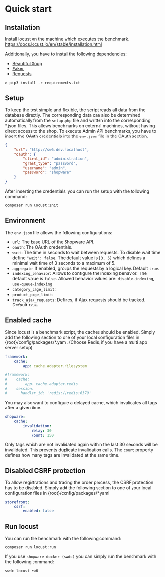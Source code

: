 # Quick start

## Installation

Install locust on the machine which executes the benchmark. https://docs.locust.io/en/stable/installation.html

Additionally, you have to install the following dependencies:
- [Beautiful Soup](hhttps://pypi.org/project/beautifulsoup4/)
- [Faker](https://faker.readthedocs.io/en/master/)
- [Requests](hhttps://pypi.org/project/requests/)

```shell
> pip3 install -r requirements.txt
```

## Setup

To keep the test simple and flexible, the script reads all data from the database directly.
The corresponding data can also be determined automatically from the `setup.php` file and written into the corresponding *.json files.
This allows benchmarks on external machines, without having direct access to the shop.
To execute Admin API benchmarks, you have to insert the OAuth credentials into the `env.json` file in the OAuth section.

```json
{
    "url": "http://sw6.dev.localhost",
    "oauth": {
        "client_id": "administration",
        "grant_type": "password",
        "username": "admin",
        "password": "shopware"
    }
}
```

After inserting the credentials, you can run the setup with the following command:
```shell
composer run locust:init
```

## Environment

The `env.json` file allows the following configurations:
- `url`: The base URL of the Shopware API.
- `oauth`: The OAuth credentials.
- `wait`: The time in seconds to wait between requests. To disable wait time define `"wait": false`. The default value is `[3, 5]` which defines a minimal wait time of 3 seconds to a maximum of 5.
- `aggregate`: If enabled, groups the requests by a logical key. Default `true`.
- `indexing_behavior`: Allows to configure the indexing behavior. The default value is `false`. Allowed behavior values are: `disable-indexing`, `use-queue-indexing`
- `category_page_limit`: 
- `product_page_limit`: 
- `track_ajax_requests`: Defines, if Ajax requests should be tracked. Default `true`.

## Enabled cache
Since locust is a benchmark script, the caches should be enabled.
Simply add the following section to one of your local configuration files in {root}/config/packages/*.yaml. 
(Choose Redis, if you have a multi app server setup)

```yaml
framework:
    cache:
        app: cache.adapter.filesystem

#framework:
#    cache:
#        app: cache.adapter.redis
#    session:
#      handler_id: 'redis://redis:6379'
```

You may also want to configure a delayed cache, which invalidates all tags after a given time.
```yaml
shopware:
    cache:
        invalidation:
            delay: 30
            count: 150
```
Only tags which are not invalidated again within the last 30 seconds will be invalidated. This prevents duplicate invalidation calls. The `count` property defines how many tags are invalidated at the same time.

## Disabled CSRF protection 
To allow registrations and tracing the order process, the CSRF protection has to be disabled. 
Simply add the following section to one of your local configuration files in {root}/config/packages/*.yaml

```yaml
storefront:
    csrf:
        enabled: false
```

## Run locust
You can run the benchmark with the following command:
```shell
composer run locust:run
```

If you use `shopware docker (swdc)` you can simply run the benchmark with the following command:
```shell
swdc locust sw6 
```


